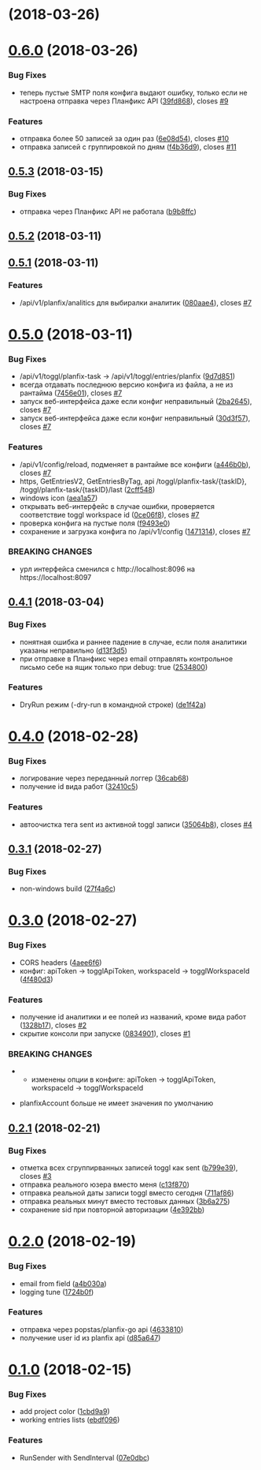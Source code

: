 <a name=""></a>
#  (2018-03-26)



<a name="0.6.0"></a>
# [0.6.0](https://github.com/viasite/planfix-toggl-server/compare/0.5.3...0.6.0) (2018-03-26)


### Bug Fixes

* теперь пустые SMTP поля конфига выдают ошибку, только если не настроена отправка через Планфикс API ([39fd868](https://github.com/viasite/planfix-toggl-server/commit/39fd868)), closes [#9](https://github.com/viasite/planfix-toggl-server/issues/9)


### Features

* отправка более 50 записей за один раз ([6e08d54](https://github.com/viasite/planfix-toggl-server/commit/6e08d54)), closes [#10](https://github.com/viasite/planfix-toggl-server/issues/10)
* отправка записей с группировкой по дням ([f4b36d9](https://github.com/viasite/planfix-toggl-server/commit/f4b36d9)), closes [#11](https://github.com/viasite/planfix-toggl-server/issues/11)



<a name="0.5.3"></a>
## [0.5.3](https://github.com/viasite/planfix-toggl-server/compare/0.5.2...0.5.3) (2018-03-15)


### Bug Fixes

* отправка через Планфикс API не работала ([b9b8ffc](https://github.com/viasite/planfix-toggl-server/commit/b9b8ffc))



<a name="0.5.2"></a>
## [0.5.2](https://github.com/viasite/planfix-toggl-server/compare/0.5.1...0.5.2) (2018-03-11)



<a name="0.5.1"></a>
## [0.5.1](https://github.com/viasite/planfix-toggl-server/compare/0.5.0...0.5.1) (2018-03-11)


### Features

* /api/v1/planfix/analitics для выбиралки аналитик ([080aae4](https://github.com/viasite/planfix-toggl-server/commit/080aae4)), closes [#7](https://github.com/viasite/planfix-toggl-server/issues/7)



<a name="0.5.0"></a>
# [0.5.0](https://github.com/viasite/planfix-toggl-server/compare/0.4.1...0.5.0) (2018-03-11)


### Bug Fixes

* /api/v1/toggl/planfix-task -> /api/v1/toggl/entries/planfix ([9d7d851](https://github.com/viasite/planfix-toggl-server/commit/9d7d851))
* всегда отдавать последнюю версию конфига из файла, а не из рантайма ([7456e01](https://github.com/viasite/planfix-toggl-server/commit/7456e01)), closes [#7](https://github.com/viasite/planfix-toggl-server/issues/7)
* запуск веб-интерфейса даже если конфиг неправильный ([2ba2645](https://github.com/viasite/planfix-toggl-server/commit/2ba2645)), closes [#7](https://github.com/viasite/planfix-toggl-server/issues/7)
* запуск веб-интерфейса даже если конфиг неправильный ([30d3f57](https://github.com/viasite/planfix-toggl-server/commit/30d3f57)), closes [#7](https://github.com/viasite/planfix-toggl-server/issues/7)


### Features

* /api/v1/config/reload, подменяет в рантайме все конфиги ([a446b0b](https://github.com/viasite/planfix-toggl-server/commit/a446b0b)), closes [#7](https://github.com/viasite/planfix-toggl-server/issues/7)
* https, GetEntriesV2, GetEntriesByTag, api /toggl/planfix-task/{taskID}, /toggl/planfix-task/{taskID}/last ([2cff548](https://github.com/viasite/planfix-toggl-server/commit/2cff548))
* windows icon ([aea1a57](https://github.com/viasite/planfix-toggl-server/commit/aea1a57))
* открывать веб-интерфейс в случае ошибки, проверяется соответствие toggl workspace id ([0ce06f8](https://github.com/viasite/planfix-toggl-server/commit/0ce06f8)), closes [#7](https://github.com/viasite/planfix-toggl-server/issues/7)
* проверка конфига на пустые поля ([f9493e0](https://github.com/viasite/planfix-toggl-server/commit/f9493e0))
* сохранение и загрузка конфига по /api/v1/config ([1471314](https://github.com/viasite/planfix-toggl-server/commit/1471314)), closes [#7](https://github.com/viasite/planfix-toggl-server/issues/7)


### BREAKING CHANGES

* урл интерфейса сменился с http://localhost:8096 на https://localhost:8097



<a name="0.4.1"></a>
## [0.4.1](https://github.com/viasite/planfix-toggl-server/compare/0.4.0...0.4.1) (2018-03-04)


### Bug Fixes

* понятная ошибка и раннее падение в случае, если поля аналитики указаны неправильно ([d13f3d5](https://github.com/viasite/planfix-toggl-server/commit/d13f3d5))
* при отправке в Планфикс через email отправлять контрольное письмо себе на ящик только при debug: true ([2534800](https://github.com/viasite/planfix-toggl-server/commit/2534800))


### Features

* DryRun режим (-dry-run в командной строке) ([de1f42a](https://github.com/viasite/planfix-toggl-server/commit/de1f42a))



<a name="0.4.0"></a>
# [0.4.0](https://github.com/viasite/planfix-toggl-server/compare/0.3.1...0.4.0) (2018-02-28)


### Bug Fixes

* логирование через переданный логгер ([36cab68](https://github.com/viasite/planfix-toggl-server/commit/36cab68))
* получение id вида работ ([32410c5](https://github.com/viasite/planfix-toggl-server/commit/32410c5))


### Features

* автоочистка тега sent из активной toggl записи ([35064b8](https://github.com/viasite/planfix-toggl-server/commit/35064b8)), closes [#4](https://github.com/viasite/planfix-toggl-server/issues/4)



<a name="0.3.1"></a>
## [0.3.1](https://github.com/viasite/planfix-toggl-server/compare/0.3.0...0.3.1) (2018-02-27)


### Bug Fixes

* non-windows build ([27f4a6c](https://github.com/viasite/planfix-toggl-server/commit/27f4a6c))



<a name="0.3.0"></a>
# [0.3.0](https://github.com/viasite/planfix-toggl-server/compare/0.2.1...0.3.0) (2018-02-27)


### Bug Fixes

* CORS headers ([4aee6f6](https://github.com/viasite/planfix-toggl-server/commit/4aee6f6))
* конфиг: apiToken -> togglApiToken, workspaceId -> togglWorkspaceId ([4f480d3](https://github.com/viasite/planfix-toggl-server/commit/4f480d3))


### Features

* получение id аналитики и ее полей из названий, кроме вида работ ([1328b17](https://github.com/viasite/planfix-toggl-server/commit/1328b17)), closes [#2](https://github.com/viasite/planfix-toggl-server/issues/2)
* скрытие консоли при запуске ([0834901](https://github.com/viasite/planfix-toggl-server/commit/0834901)), closes [#1](https://github.com/viasite/planfix-toggl-server/issues/1)


### BREAKING CHANGES

* - изменены опции в конфиге: apiToken -> togglApiToken, workspaceId -> togglWorkspaceId
- planfixAccount больше не имеет значения по умолчанию



<a name="0.2.1"></a>
## [0.2.1](https://github.com/viasite/planfix-toggl-server/compare/0.2.0...0.2.1) (2018-02-21)


### Bug Fixes

* отметка всех сгруппирванных записей toggl как sent ([b799e39](https://github.com/viasite/planfix-toggl-server/commit/b799e39)), closes [#3](https://github.com/viasite/planfix-toggl-server/issues/3)
* отправка реального юзера вместо меня ([c13f870](https://github.com/viasite/planfix-toggl-server/commit/c13f870))
* отправка реальной даты записи toggl вместо сегодня ([711af86](https://github.com/viasite/planfix-toggl-server/commit/711af86))
* отправка реальных минут вместо тестовых данных ([3b6a275](https://github.com/viasite/planfix-toggl-server/commit/3b6a275))
* сохранение sid при повторной авторизации ([4e392bb](https://github.com/viasite/planfix-toggl-server/commit/4e392bb))



<a name="0.2.0"></a>
# [0.2.0](https://github.com/viasite/planfix-toggl-server/compare/0.1.0...0.2.0) (2018-02-19)


### Bug Fixes

* email from field ([a4b030a](https://github.com/viasite/planfix-toggl-server/commit/a4b030a))
* logging tune ([1724b0f](https://github.com/viasite/planfix-toggl-server/commit/1724b0f))


### Features

* отправка через popstas/planfix-go api ([4633810](https://github.com/viasite/planfix-toggl-server/commit/4633810))
* получение user id из planfix api ([d85a647](https://github.com/viasite/planfix-toggl-server/commit/d85a647))



<a name="0.1.0"></a>
# [0.1.0](https://github.com/viasite/planfix-toggl-server/compare/1cbd9a9...0.1.0) (2018-02-15)


### Bug Fixes

* add project color ([1cbd9a9](https://github.com/viasite/planfix-toggl-server/commit/1cbd9a9))
* working entries lists ([ebdf096](https://github.com/viasite/planfix-toggl-server/commit/ebdf096))


### Features

* RunSender with SendInterval ([07e0dbc](https://github.com/viasite/planfix-toggl-server/commit/07e0dbc))



